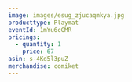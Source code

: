 ```yaml
---
image: images/esug_zjucaqmkya.jpg
producttype: Playmat
eventId: 1mYu6cGMR
pricings:
  - quantity: 1
    price: 67
asin: s-4Kd5l3puZ
merchandise: comiket
---
```

